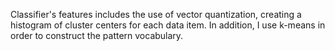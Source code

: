 Classifier's features includes the use of vector quantization, creating a histogram of cluster centers for each data item. In addition, I use k-means in order to construct the pattern vocabulary.

